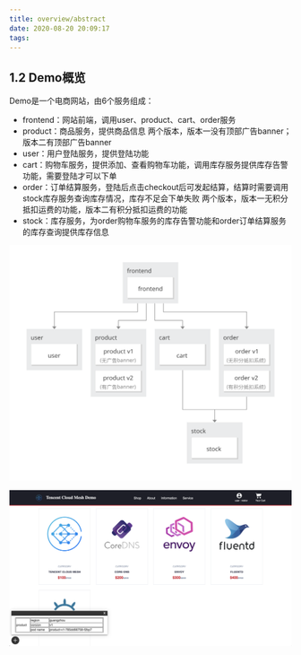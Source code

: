 ```yaml
---
title: overview/abstract
date: 2020-08-20 20:09:17
tags:
---
```


## 1.2 Demo概览

Demo是一个电商网站，由6个服务组成：
- frontend：网站前端，调用user、product、cart、order服务
- product：商品服务，提供商品信息
两个版本，版本一没有顶部广告banner；版本二有顶部广告banner
- user：用户登陆服务，提供登陆功能
- cart：购物车服务，提供添加、查看购物车功能，调用库存服务提供库存告警功能，需要登陆才可以下单
- order：订单结算服务，登陆后点击checkout后可发起结算，结算时需要调用stock库存服务查询库存情况，库存不足会下单失败
两个版本，版本一无积分抵扣运费的功能，版本二有积分抵扣运费的功能
- stock：库存服务，为order购物车服务的库存告警功能和order订单结算服务的库存查询提供库存信息

![图1-2-1-demo结构](../../images/overview/1-2-1.svg)

![图1-2-2-demo首页](../../images/overview/1-2-2.png)
